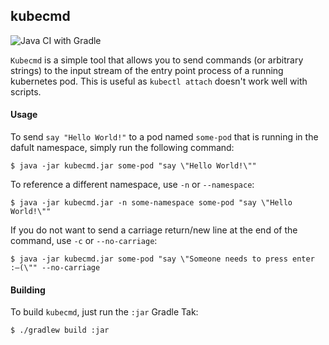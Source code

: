 ## kubecmd   

![Java CI with Gradle](https://github.com/zortax/kubecmd/workflows/Java%20CI%20with%20Gradle/badge.svg)

`Kubecmd` is a simple tool that allows you to send commands (or arbitrary strings) 
to the input stream of the entry point process of a running kubernetes pod. This is
useful as `kubectl attach` doesn't work well with scripts.

#### Usage

To send `say "Hello World!"` to a pod named `some-pod` that is running in the dafult
namespace, simply run the following command:
```
$ java -jar kubecmd.jar some-pod "say \"Hello World!\""
```

To reference a different namespace, use `-n` or `--namespace`:
```
$ java -jar kubecmd.jar -n some-namespace some-pod "say \"Hello World!\""
```

If you do not want to send a carriage return/new line at the end of the command, use 
`-c` or `--no-carriage`:
```
$ java -jar kubecmd.jar some-pod "say \"Someone needs to press enter :–(\"" --no-carriage
```

#### Building

To build `kubecmd`, just run the `:jar` Gradle Tak:
```
$ ./gradlew build :jar
```
